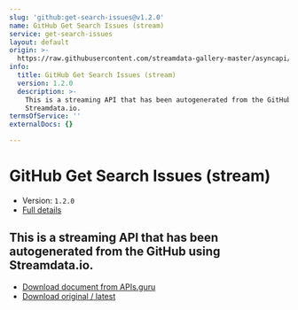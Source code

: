 ```yaml
---
slug: 'github:get-search-issues@v1.2.0'
name: GitHub Get Search Issues (stream)
service: get-search-issues
layout: default
origin: >-
  https://raw.githubusercontent.com/streamdata-gallery-master/asyncapi/master/_listings/github/github-get-search-issues-stream-async.md
info:
  title: GitHub Get Search Issues (stream)
  version: 1.2.0
  description: >-
    This is a streaming API that has been autogenerated from the GitHub using
    Streamdata.io.
termsOfService: ''
externalDocs: {}

---
```

# GitHub Get Search Issues (stream)

* Version: `1.2.0`
* [Full details](../html/github:get-search-issues@v1.2.0.html)



## This is a streaming API that has been autogenerated from the GitHub using Streamdata.io.



* [Download document from APIs.guru](https://raw.githubusercontent.com/APIs-guru/asyncapi-directory/master/docs/APIs/github%3Aget-search-issues%40v1.2.0.yaml)
* [Download original / latest](https://raw.githubusercontent.com/streamdata-gallery-master/asyncapi/master/_listings/github/github-get-search-issues-stream-async.md)

<script type="application/ld+json">
{
  "@context": "http://schema.org/",
  "@type": "WebAPI",
  "description": "This is a streaming API that has been autogenerated from the GitHub using Streamdata.io.",
  "documentation": "",

  "name": "GitHub Get Search Issues (stream)"
}
</script>

